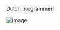 Dutch programmer!

![image](https://cr-ss-service.azurewebsites.net/api/ScreenShot?widget=summary&username=snoeprol)
